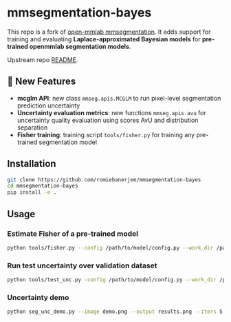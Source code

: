 # mmsegmentation-bayes
This repo is a fork of [open-mmlab mmsegmentation](https://github.com/open-mmlab/mmsegmentation). It adds support for training and evaluating **Laplace-approximated Bayesian models** for **pre-trained openmmlab segmentation models**.


Upstream repo [README](https://github.com/open-mmlab/mmsegmentation/blob/main/README.md). 

## 🚀 New Features 

- **mcglm API**: new class `mmseg.apis.MCGLM` to run pixel-level segmentation prediction uncertainty
- **Uncertainty evaluation metrics**: new functions `mmseg.apis.avu` for uncertainty quality evaluation using scores AvU and distribution separation
- **Fisher training**: training script `tools/fisher.py` for training any pre-trained segmentation model

## Installation

```bash
git clone https://github.com/romiebanerjee/mmsegmentation-bayes
cd mmsegmentation-bayes
pip install -e .
```

## Usage

### Estimate Fisher of a pre-trained model

```bash
python tools/fisher.py --config /path/to/model/config.py --work_dir /path/to/work/dir --ckpt /path/to/model/ckpt
```
### Run test uncertainty over validation dataset
```bash
python tools/test_unc.py -config /path/to/model/config.py --work_dir /path/to/work/dir --ckpt /path/to/model/ckpt --curvature_ckpt /path/to/kfac/state/dict/ckpt
```
### Uncertainty demo
```bash
python seg_unc_demo.py --image demo.png --output results.png --iters 5 --show
```



